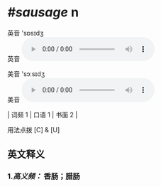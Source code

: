 # ***\#sausage*** n
英音 'sɒsɪdʒ  
英音
<audio src="./media/sausage-B.aac" controls="controls"></audio>

美音 'sɔːsɪdʒ  
美音
<audio src="./media/sausage.aac" controls="controls"></audio>



| 词频 1 | 口语 1 | 书面 2 |  

用法点拨  [C] & [U]

英文释义
---
### 1.*高义频：* **香肠；腊肠**  


